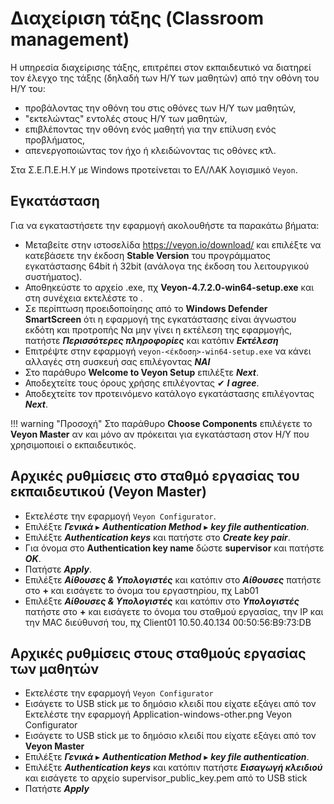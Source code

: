 # Διαχείριση τάξης (Classroom management)

Η υπηρεσία διαχείρισης τάξης, επιτρέπει στον εκπαιδευτικό να διατηρεί τον έλεγχο της τάξης (δηλαδή των Η/Υ των μαθητών) από την οθόνη του Η/Υ του:

* προβάλοντας την οθόνη του στις οθόνες των Η/Υ των μαθητών,
* "εκτελώντας" εντολές στους Η/Υ των μαθητών,
* επιβλέποντας την οθόνη ενός μαθητή για την επίλυση ενός προβλήματος,
* απενεργοποιώντας τον ήχο ή κλειδώνοντας τις οθόνες κτλ.

Στα Σ.Ε.Π.Ε.Η.Υ με Windows προτείνεται το ΕΛ/ΛΑΚ λογισμικό ```Veyon```.

## Εγκατάσταση

Για να εγκαταστήσετε την εφαρμογή ακολουθήστε τα παρακάτω βήματα:

* Μεταβείτε στην ιστοσελίδα <https://veyon.io/download/> και επιλέξτε να κατεβάσετε την έκδοση **Stable Version** του προγράμματος εγκατάστασης 64bit ή 32bit (ανάλογα της έκδοση του λειτουργικού συστήματος).
* Αποθηκεύστε το αρχείο .exe, πχ **Veyon-4.7.2.0-win64-setup.exe** και στη συνέχεια εκτελέστε το .
* Σε περίπτωση προειδοποίησης από το **Windows Defender SmartScreen** ότι η εφαρμογή της εγκατάστασης είναι άγνωστου εκδότη και προτροπής Να μην γίνει η εκτέλεση της εφαρμογής, πατήστε ***Περισσότερες πληροφορίες*** και κατόπιν ***Εκτέλεση***
* Επιτρέψτε στην εφαρμογή ```veyon-<έκδοση>-win64-setup.exe``` να κάνει αλλαγές στη συσκευή σας επιλέγοντας ***ΝΑΙ***
* Στο παράθυρο **Welcome to Veyon Setup** επιλέξτε ***Next***.
* Αποδεχτείτε τους όρους χρήσης επιλέγοντας ✔ ***I agree***.
* Αποδεχτείτε τον προτεινόμενο κατάλογο εγκατάστασης επιλέγοντας ***Next***.

!!! warning "Προσοχή"
    Στο παράθυρο **Choose Components** επιλέγετε το **Veyon Master** αν και μόνο αν πρόκειται για εγκατάσταση στον Η/Υ που χρησιμοποιεί ο εκπαιδευτικός.

## Αρχικές ρυθμίσεις στο σταθμό εργασίας του εκπαιδευτικού (Veyon Master)

* Εκτελέστε την εφαρμογή ```Veyon Configurator```.
* Επιλέξτε ***Γενικά*** ▸ ***Authentication Method*** ▸ ***key file authentication***.
* Επιλέξτε ***Authentication keys*** και πατήστε στο ***Create key pair***.
* Για όνομα στο **Authentication key name** δώστε **supervisor** και πατήστε ***OK***.
* Πατήστε ***Apply***.
* Επιλέξτε ***Αίθουσες & Υπολογιστές*** και κατόπιν στο ***Αίθουσες*** πατήστε στο **+** και εισάγετε το όνομα του εργαστηρίου, πχ Lab01
* Επιλέξτε ***Αίθουσες & Υπολογιστές*** και κατόπιν στο ***Υπολογιστές*** πατήστε στο **+** και εισάγετε το όνομα του σταθμού εργασίας, την IP και την MAC διεύθυνσή του, πχ Client01 10.50.40.134 00:50:56:B9:73:DB

## Αρχικές ρυθμίσεις στους σταθμούς εργασίας των μαθητών

* Εκτελέστε την εφαρμογή ```Veyon Configurator```
* Εισάγετε το USB stick με το δημόσιο κλειδί που είχατε εξάγει από τον Εκτελέστε την εφαρμογή Application-windows-other.png Veyon Configurator
* Εισάγετε το USB stick με το δημόσιο κλειδί που είχατε εξάγει από τον **Veyon Master**
* Επιλέξτε ***Γενικά*** ▸ ***Authentication Method*** ▸ ***key file authentication***.
* Επιλέξτε ***Authentication keys*** και κατόπιν πατήστε ***Εισαγωγή κλειδιού*** και εισάγετε το αρχείο supervisor_public_key.pem από το USB stick
* Πατήστε ***Apply***
